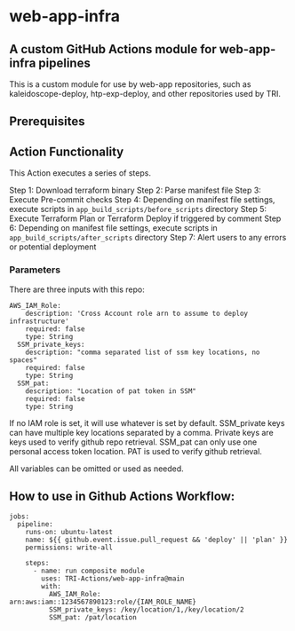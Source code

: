 # web-app-infra

## A custom GitHub Actions module for web-app-infra pipelines

This is a custom module for use by web-app repositories, such as kaleidoscope-deploy, htp-exp-deploy, and other repositories used by TRI.

## Prerequisites


## Action Functionality
This Action executes a series of steps. 

Step 1: Download terraform binary
Step 2: Parse manifest file
Step 3: Execute Pre-commit checks
Step 4: Depending on manifest file settings, execute scripts in `app_build_scripts/before_scripts` directory
Step 5: Execute Terraform Plan or Terraform Deploy if triggered by comment
Step 6: Depending on manifest file settings, execute scripts in `app_build_scripts/after_scripts` directory
Step 7: Alert users to any errors or potential deployment


### Parameters
There are three inputs with this repo:

```
AWS_IAM_Role:
    description: 'Cross Account role arn to assume to deploy infrastructure'
    required: false
    type: String
  SSM_private_keys:
    description: "comma separated list of ssm key locations, no spaces"
    required: false
    type: String
  SSM_pat:
    description: "Location of pat token in SSM"
    required: false
    type: String
```

If no IAM role is set, it will use whatever is set by default.
SSM_private keys can have multiple key locations separated by a comma. Private keys are keys used to verify github repo retrieval.
SSM_pat can only use one personal access token location. PAT is used to verify github retrieval.

All variables can be omitted or used as needed.

## How to use in Github Actions Workflow:

```
jobs:
  pipeline:
    runs-on: ubuntu-latest
    name: ${{ github.event.issue.pull_request && 'deploy' || 'plan' }}
    permissions: write-all
 
    steps:
      - name: run composite module
        uses: TRI-Actions/web-app-infra@main
        with:
          AWS_IAM_Role: arn:aws:iam::1234567890123:role/{IAM_ROLE_NAME}
          SSM_private_keys: /key/location/1,/key/location/2
          SSM_pat: /pat/location
```
